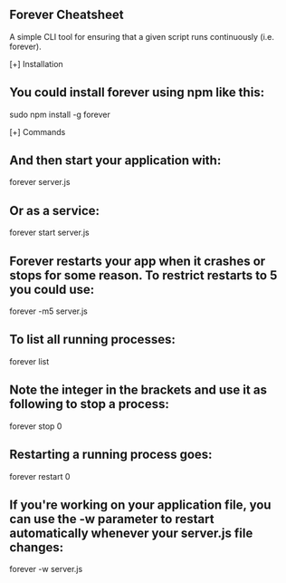 Forever Cheatsheet
--------------------------------
A simple CLI tool for ensuring that a given script runs continuously (i.e. forever).


[+] Installation
## You could install forever using npm like this:
sudo npm install -g forever

[+] Commands

## And then start your application with:
forever server.js

## Or as a service:
forever start server.js

## Forever restarts your app when it crashes or stops for some reason. To restrict restarts to 5 you could use:
forever -m5 server.js

## To list all running processes:
forever list

## Note the integer in the brackets and use it as following to stop a process:
forever stop 0

## Restarting a running process goes:
forever restart 0

## If you're working on your application file, you can use the -w parameter to restart automatically whenever your server.js file changes:
forever -w server.js
